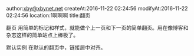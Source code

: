author:xby@xbynet.net
createAt:2016-11-22 02:24:56
modifyAt:2016-11-22 02:24:56
location:1啊啊啊
title:翻页

翻页
用简单的标记和样式，就能做个上一页和下一页的简单翻页。用在像博客和杂志这样的简单站点上棒极了。

默认实例
在默认的翻页中，链接居中对齐。